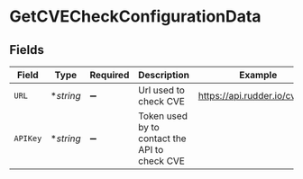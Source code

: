 # GetCVECheckConfigurationData


## Fields

| Field                                         | Type                                          | Required                                      | Description                                   | Example                                       |
| --------------------------------------------- | --------------------------------------------- | --------------------------------------------- | --------------------------------------------- | --------------------------------------------- |
| `URL`                                         | **string*                                     | :heavy_minus_sign:                            | Url used to check CVE                         | https://api.rudder.io/cve/v1/                 |
| `APIKey`                                      | **string*                                     | :heavy_minus_sign:                            | Token used by to contact the API to check CVE |                                               |